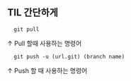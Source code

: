 ## TIL 간단하게



```
  git pull

```

↑ Pull 할때 사용하는 명령어

```
  git push -u (url.git) (branch name)

```

↑ Push 할 때 사용하는 명령어
